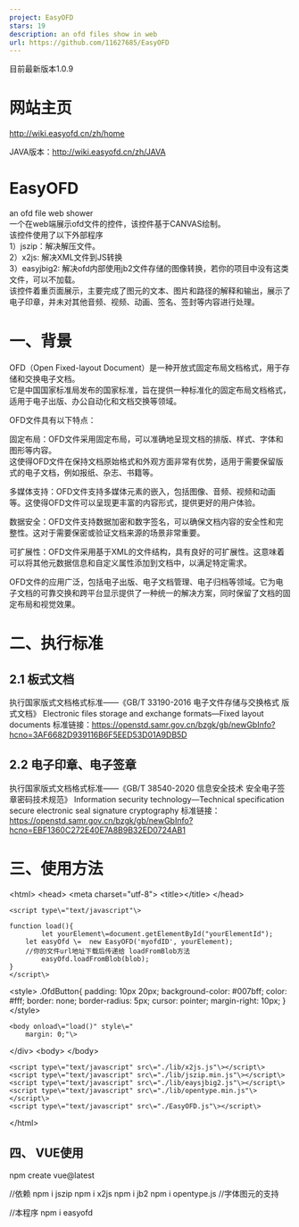 ```yaml
---
project: EasyOFD
stars: 19
description: an ofd files show in web 
url: https://github.com/11627685/EasyOFD
---
```


目前最新版本1.0.9

网站主页
====

http://wiki.easyofd.cn/zh/home

JAVA版本：http://wiki.easyofd.cn/zh/JAVA

EasyOFD
=======

an ofd file web shower  
一个在web端展示ofd文件的控件，该控件基于CANVAS绘制。  
该控件使用了以下外部程序  
1）jszip：解决解压文件。  
2）x2js: 解决XML文件到JS转换  
3）easyjbig2: 解决ofd内部使用jb2文件存储的图像转换，若你的项目中没有这类文件，可以不加载。  
该控件着重页面展示，主要完成了图元的文本、图片和路径的解释和输出，展示了电子印章，并未对其他音频、视频、动画、签名、签封等内容进行处理。

一、背景
====

OFD（Open Fixed-layout Document）是一种开放式固定布局文档格式，用于存储和交换电子文档。  
它是中国国家标准局发布的国家标准，旨在提供一种标准化的固定布局文档格式，适用于电子出版、办公自动化和文档交换等领域。

OFD文件具有以下特点：

固定布局：OFD文件采用固定布局，可以准确地呈现文档的排版、样式、字体和图形等内容。  
这使得OFD文件在保持文档原始格式和外观方面非常有优势，适用于需要保留版式的电子文档，例如报纸、杂志、书籍等。

多媒体支持：OFD文件支持多媒体元素的嵌入，包括图像、音频、视频和动画等。这使得OFD文件可以呈现更丰富的内容形式，提供更好的用户体验。

数据安全：OFD文件支持数据加密和数字签名，可以确保文档内容的安全性和完整性。这对于需要保密或验证文档来源的场景非常重要。

可扩展性：OFD文件采用基于XML的文件结构，具有良好的可扩展性。这意味着可以将其他元数据信息和自定义属性添加到文档中，以满足特定需求。

OFD文件的应用广泛，包括电子出版、电子文档管理、电子归档等领域。它为电子文档的可靠交换和跨平台显示提供了一种统一的解决方案，同时保留了文档的固定布局和视觉效果。

二、执行标准
======

2.1 板式文档
--------

执行国家版式文档格式标准——《GB/T 33190-2016 电子文件存储与交换格式 版式文档》 Electronic files storage and exchange formats—Fixed layout documents 标准链接：https://openstd.samr.gov.cn/bzgk/gb/newGbInfo?hcno=3AF6682D939116B6F5EED53D01A9DB5D

2.2 电子印章、电子签章
-------------

执行国家版式文档格式标准——《GB/T 38540-2020 信息安全技术 安全电子签章密码技术规范》 Information security technology—Technical specification secure electronic seal signature cryptography 标准链接：https://openstd.samr.gov.cn/bzgk/gb/newGbInfo?hcno=EBF1360C272E40E7A8B9B32ED0724AB1

三、使用方法
======

<!DOCTYPE html\>
<html\>
	<head\>
		<meta charset\="utf-8"\>
		<title\></title\>
	</head\>
	
	<script type\="text/javascript"\>

	function load(){
            let yourElement\=document.getElementById("yourElementId");
	    let easyOfd \=  new EasyOFD('myofdID', yourElement);
		//你的文件url地址下载后传递给 loadFromBlob方法 
            easyOfd.loadFromBlob(blob);
	}
	</script\>

<style\>
	.OfdButton{
	  padding: 10px 20px;
	  background-color: #007bff;
	  color: #fff;
	  border: none;
	  border-radius: 5px;
	  cursor: pointer;
	  margin-right: 10px;
	}
  </style\>

	
	<body onload\="load()" style\="
	    margin: 0;"\>

  <div id\='yourElement'\>

  </div\>
	<body\>
	</body\>
	 
	<script type\="text/javascript" src\="./lib/x2js.js"\></script\>
	<script type\="text/javascript" src\="./lib/jszip.min.js"\></script\>
	<script type\="text/javascript" src\="./lib/eaysjbig2.js"\></script\>
	<script type\="text/javascript" src\="./lib/opentype.min.js"\></script\>
	<script type\="text/javascript" src\="./EasyOFD.js"\></script\>
	 
  
	
</html\>

四、 VUE使用
--------

npm create vue@latest

//依赖
npm i jszip
npm i x2js
npm i jb2
npm i opentype.js //字体图元的支持

//本程序
npm i easyofd

<script setup\>
import EasyOFD from "easyofd";
import { onMounted } from 'vue'

onMounted(() \=> {
  let yourElement\=document.getElementById("1111111");
  let ofd\=new EasyOFD('myofdID', yourElement);
  
  //ofd.loadFromBlob(blob);

})

</script\>

<template\>
      <div id\="1111111"\> </div\>
      
</template\>

<style \>
 .OfdButton{
	  padding: 10px 20px;
	  background-color: #007bff;
	  color: #fff;
	  border: none;
	  border-radius: 5px;
	  cursor: pointer;
	  margin-right: 10px;
	}
</style\>

五、联系我
=====

邮箱: 11627685@qq.com

六、展示示例
======

6.1、增值税发票
---------

6.2、南航航空行程单
-----------

6.3、铁路电子客票
----------

6.4、 银行回单
---------

6.5、 银行对账单
----------

七、更新记录
======

7.1、1.0.6
---------

(1)增加了图元的支持 opentype

(2)优化了CTM问题

(3)增加了备注单元的支持，包括内部的图片和文字展示

7.1、1.0.7
---------

1、优化图片读取路径问题 2、优化展示内容超出后比例问题

7.2、1.0.8
---------

1、修复多背景模板情况 2、pathobjct的线段偏移和样式

7.2、1.0.9
---------

1、展示绘制参数 2、展示遗留问题 3、配合java版本easyofd部分调整
